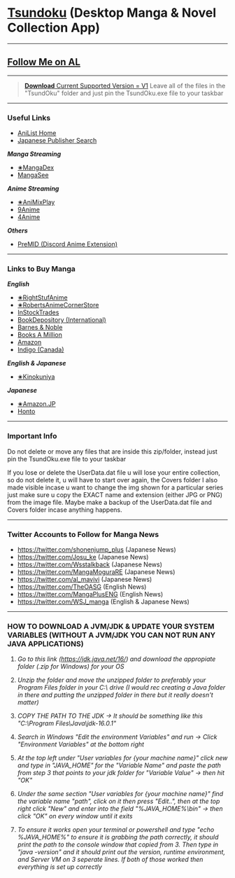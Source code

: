 # [Tsundoku](https://en.wikipedia.org/wiki/Tsundoku) (Desktop Manga & Novel Collection App)
***
## [Follow Me on AL](https://anilist.co/user/Preminence/)
***
>[**Download** Current Supported Version = V1](https://www.dropbox.com/sh/hxrirgtqa11lf5i/AAAMiOudi64grgileU0yDQiia?dl=0)
>Leave all of the files in the "TsundOku" folder and just pin the TsundOku.exe file to your taskbar
***
### Useful Links
- [AniList Home](https://anilist.co/hom)
- [Japanese Publisher Search](https://comic.k-manga.jp/)
  
***Manga Streaming***
- [✬MangaDex](https://mangadex.org/)
- [MangaSee](https://mangasee123.com/)

***Anime Streaming***
- [✬AniMixPlay](https://animixplay.to/)
- [9Anime](https://9anime.to/)
- [4Anime](https://4anime.to/)

***Others***
- [PreMID (Discord Anime Extension)](https://premid.app/)
***
### Links to Buy Manga
***English***
- [✬RightStufAnime](https://www.rightstufanime.com/)
- [✬RobertsAnimeCornerStore](https://www.animecornerstore.com/graphicnovels1.html)
- [InStockTrades](https://www.instocktrades.com/)
- [BookDepository (International)](https://www.bookdepository.com/manga-store/)
- [Barnes & Noble](https://www.barnesandnoble.com/b/books/graphic-novels-comics/manga/_/N-1sZ29Z8q8Zucc)
- [Books A Million](https://www.booksamillion.com/manga)
- [Amazon](https://www.amazon.com/Manga-Comics-Graphic-Novels-Books/b?node=4367)
- [Indigo (Canada)](https://www.chapters.indigo.ca/en-ca/comic-book-shop/manga/)

***English & Japanese***
- [✬Kinokuniya](https://united-states.kinokuniya.com/)

***Japanese***
- [✬Amazon.JP](https://www.amazon.co.jp/)
- [Honto](https://honto.jp/)
***
### Important Info
Do not delete or move any files that are inside this zip/folder, instead just pin the TsundOku.exe file to your taskbar

If you lose or delete the UserData.dat file u will lose your entire collection, so do not delete it, u will have to start over again, the Covers folder I also made visible incase u want to change the img shown for a particular series just make sure u copy the EXACT name and extension (either JPG or PNG) from the image file. Maybe make a backup of the UserData.dat file and Covers folder incase anything happens.
***
### Twitter Accounts to Follow for Manga News
- https://twitter.com/shonenjump_plus (Japanese News)
- https://twitter.com/Josu_ke (Japanese News)
- https://twitter.com/Wsstalkback (Japanese News)
- https://twitter.com/MangaMoguraRE (Japanese News)
- https://twitter.com/al_mavivi (Japanese News)
- https://twitter.com/TheOASG (English News)
- https://twitter.com/MangaPlusENG (English News)
- https://twitter.com/WSJ_manga (English & Japanese News)
***
### HOW TO DOWNLOAD A JVM/JDK & UPDATE YOUR SYSTEM VARIABLES (WITHOUT A JVM/JDK YOU CAN NOT RUN ANY JAVA APPLICATIONS)
1.  *Go to this link (https://jdk.java.net/16/) and download the appropiate folder (.zip for Windows) for your OS*
    

2. *Unzip the folder and move the unzipped folder to preferably your Program Files folder in your C:\ drive (I would rec creating a Java folder in there and putting the unzipped folder in there but it really doesn't matter)*


3. *COPY THE PATH TO THE JDK -> It should be something like this "C:\Program Files\Java\jdk-16.0.1"*


4. *Search in Windows "Edit the environment Variables" and run -> Click "Environment Variables" at the bottom right*


5. *At the top left under "User variables for {your machine name}" click new and type in "JAVA_HOME" for the "Variable Name" and paste the path from step 3 that points to your jdk folder for "Variable Value" -> then hit "OK"*


6. *Under the same section "User variables for {your machine name}" find the variable name "path", click on it then press "Edit..", then at the top right click "New" and enter into the field "%JAVA_HOME%\bin" -> then click "OK" on every window until it exits*


7. *To ensure it works open your terminal or powershell and type "echo %JAVA_HOME%" to ensure it is grabbing the path correctly, it should print the path to the console window that copied from 3. Then type in "java -version" and it should print out the version, runtime environment, and Server VM on 3 seperate lines. If both of those worked then everything is set up correctly*
